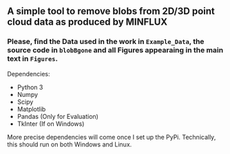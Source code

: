 ## A simple tool to remove blobs from 2D/3D point cloud data as produced by MINFLUX

### Please, find the Data used in the work in `Example_Data`, the source code in `blobBgone` and all Figures appearaing in the main text in `Figures`.

Dependencies:
- Python 3
- Numpy
- Scipy
- Matplotlib
- Pandas (Only for Evaluation)
- TkInter (If on Windows)

More precise dependencies will come once I set up the PyPi.
Technically, this should run on both Windows and Linux. 